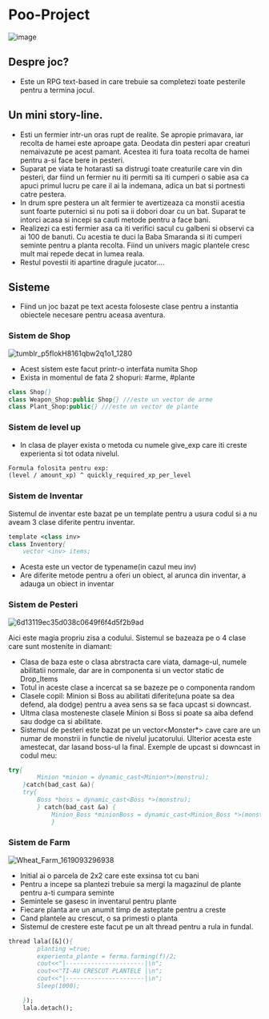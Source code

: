 # Poo-Project
![image](https://user-images.githubusercontent.com/116907008/229105332-cbfc8d39-f504-4694-a391-50117d684104.png)

## Despre joc?
- Este un RPG text-based in care trebuie sa completezi toate pesterile pentru a termina jocul.

## Un mini story-line.
- Esti un fermier intr-un oras rupt de realite. Se apropie primavara, iar recolta de hamei este aproape gata. Deodata din pesteri apar creaturi nemaivazute pe acest pamant. Acestea iti fura toata recolta de hamei pentru a-si face bere in pesteri.
- Suparat pe viata te hotarasti sa distrugi toate creaturile care vin din pesteri, dar fiind un fermier nu iti permiti sa iti cumperi o sabie asa ca apuci primul lucru pe care il ai la indemana, adica un bat si portnesti catre pestera.
- In drum spre pestera un alt fermier te avertizeaza ca monstii acestia sunt foarte puternici si nu poti sa ii dobori doar cu un bat. Suparat te intorci acasa si incepi sa cauti metode pentru a face bani.
- Realizezi ca esti fermier asa ca iti verifici sacul cu galbeni si observi ca ai 100 de banuti. Cu acestia te duci la Baba Smaranda si iti cumperi seminte pentru a planta recolta. Fiind un univers magic plantele cresc mult mai repede decat in lumea reala.
- Restul povestii iti apartine dragule jucator.... 

## Sisteme
- Fiind un joc bazat pe text acesta foloseste clase pentru a instantia obiectele necesare pentru aceasa aventura.
### Sistem de Shop
![tumblr_p5flokH8161qbw2q1o1_1280](https://github.com/DariusCorneciu/Poo-Project/assets/116907008/1eb870af-92ff-44de-9934-d57af89eb068)

- Acest sistem este facut printr-o interfata numita Shop
- Exista in momentul de fata 2 shopuri: #arme, #plante
```p
class Shop{}
class Weapon_Shop:public Shop{} ///este un vector de arme
class Plant_Shop:public{} ///este un vector de plante
```
### Sistem de level up
- In clasa de player exista o metoda cu numele give_exp care iti creste experienta si tot odata nivelul.
```p
Formula folosita pentru exp:
(level / amount_xp) ^ quickly_required_xp_per_level
```
### Sistem de Inventar
Sistemul de inventar este bazat pe un template pentru a usura codul si a nu aveam 3 clase diferite pentru inventar.
```p
template <class inv>
class Inventory{
    vector <inv> items;
```
- Acesta este un vector de typename(in cazul meu inv)
- Are diferite metode pentru a oferi un obiect, al arunca din inventar, a adauga un obiect in inventar

### Sistem de Pesteri
![6d13119ec35d038c0649f6f4d5f2b9ad](https://github.com/DariusCorneciu/Poo-Project/assets/116907008/8baaaba9-721d-4e08-8651-b011c6894999)

Aici este magia propriu zisa a codului. Sistemul se bazeaza pe o 4 clase care sunt mostenite in diamant:
- Clasa de baza este o clasa abrstracta care viata, damage-ul, numele abilitatii normale, dar are in componenta si un vector static de Drop_Items
- Totul in aceste clase a incercat sa se bazeze pe o componenta random
- Clasele copil: Minion si Boss au abilitati diferite(una poate sa dea defend, ala dodge) pentru a avea sens sa se faca upcast si downcast.
- Ultma clasa mosteneste clasele Minion si Boss si poate sa aiba defend sau dodge ca si abilitate.
- Sistemul de pesteri este bazat pe un vector<Monster*> cave care are un numar de monstrii in functie de nivelul jucatorului. Ulterior acesta este amestecat, dar lasand boss-ul la final.
Exemple de upcast si downcast in codul meu:
```p
try{
        Minion *minion = dynamic_cast<Minion*>(monstru);
    }catch(bad_cast &a){
    try{
        Boss *boss = dynamic_cast<Boss *>(monstru);
        } catch(bad_cast &a) {
            Minion_Boss *minionBoss = dynamic_cast<Minion_Boss *>(monstru);
            }
```
### Sistem de Farm
![Wheat_Farm_1619093296938](https://github.com/DariusCorneciu/Poo-Project/assets/116907008/df5bb66f-bad6-43e6-8a5b-b5ed90b0a977)

- Initial ai o parcela de 2x2 care este exsinsa tot cu bani
- Pentru a incepe sa plantezi trebuie sa mergi la magazinul de plante pentru a-ti cumpara seminte
- Semintele se gasesc in inventarul pentru plante
- Fiecare planta are un anumit timp de asteptate pentru a creste
- Cand plantele au crescut, o sa primesti o planta
- Sistemul de crestere este facut pe un alt thread pentru a rula in fundal.
```p
thread lala([&](){
        planting =true;
        experienta_plante = ferma.farming(f)/2;
        cout<<"|----------------------|\n";
        cout<<"TI-AU CRESCUT PLANTELE |\n";
        cout<<"|----------------------|\n";
        Sleep(1000);

    });
    lala.detach();
```
